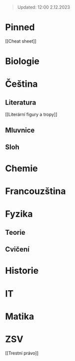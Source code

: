>Updated: 12:00 2.12.2023 

# Pinned
[[Cheat sheet]]

# Biologie

# Čeština
## Literatura
[[Literární figury a tropy]]
## Mluvnice
## Sloh

# Chemie
# Francouzština

# Fyzika
## Teorie
## Cvičení

# Historie
# IT
# Matika
# ZSV
[[Trestní právo]]

